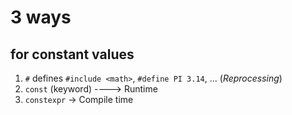 # 3 ways
## for **constant** values
1. `#` defines `#include <math>`, `#define PI 3.14`, ... (*Reprocessing*)
2. `const` (keyword) ----> Runtime
3. `constexpr` -> Compile time
